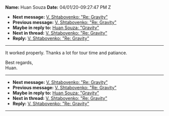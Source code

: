 **Name:** Huan Souza
**Date:** 04/01/20-09:27:47 PM Z

  - **Next message:** [V. Shtabovenko: "Re: Gravity"](1584.html)
  - **Previous message:** [V. Shtabovenko: "Re: Gravity"](1582.html)
  - **Maybe in reply to:** [Huan Souza: "Gravity"](1579.html)
  - **Next in thread:** [V. Shtabovenko: "Re: Gravity"](1584.html)
  - **Reply:** [V. Shtabovenko: "Re: Gravity"](1584.html)

-----

It worked properly. Thanks a lot for tour time and patiance.  

Best regards,  
Huan.  

-----

  - **Next message:** [V. Shtabovenko: "Re: Gravity"](1584.html)
  - **Previous message:** [V. Shtabovenko: "Re: Gravity"](1582.html)
  - **Maybe in reply to:** [Huan Souza: "Gravity"](1579.html)
  - **Next in thread:** [V. Shtabovenko: "Re: Gravity"](1584.html)
  - **Reply:** [V. Shtabovenko: "Re: Gravity"](1584.html)

-----

